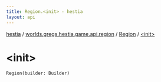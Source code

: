 ```yaml
---
title: Region.<init> - hestia
layout: api
---
```


<div class='api-docs-breadcrumbs'><a href="../../index.html">hestia</a> / <a href="../index.html">worlds.gregs.hestia.game.api.region</a> / <a href="index.html">Region</a> / <a href="./-init-.html">&lt;init&gt;</a></div>

# &lt;init&gt;

<div class="signature"><code><span class="identifier">Region</span><span class="symbol">(</span><span class="parameterName" id="worlds.gregs.hestia.game.api.region.Region$<init>(com.artemis.Aspect.Builder)/builder">builder</span><span class="symbol">:</span>&nbsp;<span class="identifier">Builder</span><span class="symbol">)</span></code></div>
